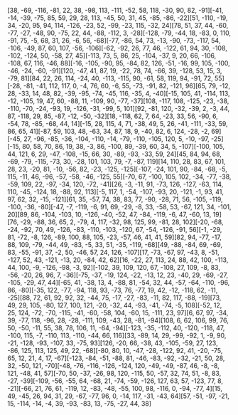 [38, -69, -116, -81, 22, 38, -98, 113, -111, -52, 58, 118, -30, 90, 82, -91][-41, -14, -39, -75, 85, 59, 29, 28, 113, -45, 50, 31, 45, -85, -86, -22][51, -110, -19, 34, -20, 95, 94, 114, -126, -23, 52, -99, -23, 115, -32, 24][78, 51, 37, 44, -60, -77, -27, -48, 90, -75, 22, 44, -88, -112, 3, -28][-128, -79, -44, 18, -83, 0, 110, -91, 75, -5, 68, 31, 26, -6, 56, -68][-77, -86, 54, 73, -13, -90, -73, -117, 54, -106, -49, 87, 60, 107, -56, -106][-62, -92, 26, 77, 46, -122, 61, 94, 30, -108, -102, -124, 50, -58, 27, 45][-113, 73, 5, 86, 25, -104, -37, 9, 20, 66, -106, -108, 67, 116, -46, 88][-16, -105, -90, 95, -84, 82, 126, -51, -16, 99, 105, -100, -46, -24, -60, -91][120, -47, 41, 87, 19, -22, 78, 74, -66, 39, -128, 53, 15, 3, -79, 81][84, 22, 26, 114, -24, 40, -113, -115, 90, -61, 58, 119, 94, -91, 72, 55][-28, -81, -41, 112, 117, 0, -4, 76, 60, -6, 55, -73, -91, 82, -121, 96][65, 79, -12, 28, -33, 14, 48, 82, -39, -95, -74, -45, 116, -35, 4, -40][-15, 105, 41, -114, 113, -12, -105, 19, 47, 60, -88, 11, -109, 90, -77, -37][108, -117, 108, -125, -23, -38, -110, -70, -24, -93, 19, -126, -31, -99, 5, 101][92, -81, 120, -32, -39, 2, -3, 44, 87, -118, 29, 85, -87, -12, -50, -32][18, -118, 62, 7, 64, -23, 33, 56, -90, 6, -54, 78, -85, -68, 44, 14][-15, 28, 115, 4, 71, -38, 49, 5, 26, -41, -111, -33, 59, 86, 65, 41][-87, 59, 103, 48, -63, 34, 87, 18, 9, -40, 82, 6, 124, -28, -2, 69][-45, 27, -96, -85, -36, -104, -110, -14, -79, -110, -105, 120, 5, -10, -97, -25][-15, 80, 58, 70, 86, 19, 38, -3, 86, -100, 89, -39, 60, 34, 5, -107][-100, 105, 44, 121, 6, 29, -47, -108, -15, 66, 30, -89, -93, -33, 59, 24][45, 84, 94, 68, -69, -79, -115, -73, 30, -28, 101, 103, 79, -7, -87, 119][14, 110, 28, 83, 67, 101, 28, 23, -20, 81, -10, -56, 82, -23, -125, -125][-107, -24, 101, 90, -84, -68, -5, 115, -11, 46, -96, -57, -58, -46, -125, 55][-70, 67, -100, 105, 102, -34, -77, -38, -59, 109, 22, -97, -34, 120, -72, -41][26, -3, -11, 91, -73, 126, -127, -63, 114, 110, -45, -124, 18, -88, 92, 113][-5, 117, 1, -54, -107, -93, 20, -121, -1, 93, 41, 97, 62, 32, -15, -121][61, 35, -57, 74, 38, 83, 77, -90, -28, 71, 56, -105, -119, -100, -36, -80][-47, -7, -119, -6, 91, 69, -29, -8, 33, -58, 53, -67, 121, 34, -101, 20][89, 86, -104, -103, 10, -126, -40, -52, 47, -84, -119, -6, 47, -60, 13, 19][76, -29, -88, 36, 65, 2, -79, 4, 117, -32, 98, 125, 99, -81, 28, 102][-20, -68, -24, -92, 70, 49, -126, -83, -110, -103, -120, 67, -54, -126, -91, 56][-1, -29, 81, -72, -8, 126, -89, 100, 88, 105, -23, -57, 46, 41, 41, 59][82, 94, -77, -17, 88, 109, -79, -44, 49, -83, -5, 33, 51, -35, -119, -68][49, -88, -84, 69, -69, 83, -55, -91, 37, -2, 50, -46, 57, 24, 126, -107][17, -73, -67, 97, -43, 8, -51, -127, 52, 43, -121, -13, 20, -84, 42, 62][16, -22, 27, 113, 24, 88, 42, 100, -113, 44, 100, -9, -126, -98, -3, 92][-102, 39, 109, 120, 67, -108, 27, 109, -8, 83, -56, -20, 26, 96, 7, -36][-75, -37, -19, 124, -22, -13, 12, 23, -40, 29, -69, -27, -105, -29, 47, 44][-65, 41, -38, 13, 4, -88, 81, -54, 32, 44, -57, -64, -110, -96, 86, -80][-35, 122, -77, -94, 118, 93, -73, 76, -77, 19, 42, -12, -118, 62, -11, -25][88, 72, 61, 92, 92, 32, -44, 75, -17, -27, -83, -11, 82, 117, -88, -19][73, 49, 29, 105, -80, 127, 100, 121, -20, -32, 44, -93, -41, -74, -5, 108][-52, 12, 25, 124, -72, -70, -115, -41, -60, -58, 104, -60, 15, -111, 23, 97][6, 67, 97, -34, 39, -77, 118, -96, 28, -28, -111, 109, -43, 28, -81, -94][108, 6, 62, 106, 99, 76, 50, -50, -11, 55, 38, 78, 106, 11, -64, -94][-123, -35, -112, 40, -120, -118, 47, -100, 115, -7, -110, 113, -110, -44, 66, 116][33, -89, 14, 29, -99, -92, 1, -9, 90, -21, -128, -93, -107, 33, -75, 93][126, -20, 66, -38, 43, -105, -59, 27, 123, -86, 125, 113, 125, 49, 22, -68][-80, 80, 10, -47, -28, -122, 92, 41, -20, -75, 65, 12, 21, 4, 17, -67][-123, -84, -51, -88, 81, -46, -83, -92, -32, -21, 50, 28, 32, -50, 121, -70][-48, -76, -116, -126, -124, 120, -49, -49, -87, 46, -8, -8, 121, -48, 41, 57][-70, 50, -37, -26, 98, 120, -115, 50, -57, 32, 74, 51, -8, 83, -27, -39][-109, -56, -55, 64, -68, 21, -74, -59, -126, 127, 63, 57, -123, 77, 8, -21][-66, 21, 76, 61, -119, 12, -83, -48, -55, 100, 98, -116, 0, -94, -77, 4][15, 49, -45, 26, 94, 31, 29, -67, -77, 96, 0, -14, 117, -31, -43, 64][57, -51, -97, -21, 15, -114, -14, -4, 39, -93, -83, 13, -75, -27, 44, 38]